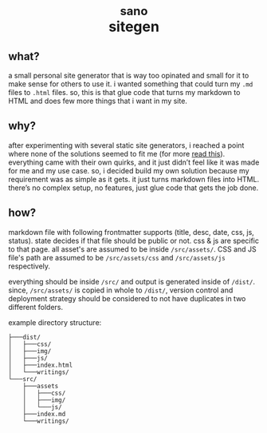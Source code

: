 <div align="center">
  <h1>
    <small>sano</small><br>sitegen
  </h1>
</div>

## what?

a small personal site generator that is way too opinated and small for it to
make sense for others to use it. i wanted something that could turn my `.md`
files to `.html` files. so, this is that glue code that turns my markdown to
HTML and does few more things that i want in my site.

## why?

after experimenting with several static site generators, i reached a point where
none of the solutions seemed to fit me (for more [read this](https://sudanchapagain.com.np/writings/writing-html-is-hard)).
everything came with their own quirks, and it just didn’t feel like it was made
for me and my use case. so, i decided build my own solution because my
requirement was as simple as it gets. it just turns markdown files into HTML.
there’s no complex setup, no features, just glue code that gets the job done.

## how?

markdown file with following frontmatter supports (title, desc, date, css, js,
status). state decides if that file should be public or not. css & js are
specific to that page. all asset's are assumed to be inside `/src/assets/`.
CSS and JS file's path are assumed to be `/src/assets/css` and `/src/assets/js`
respectively.

everything should be inside `/src/` and output is generated inside of `/dist/`.
since, `/src/assets/` is copied in whole to `/dist/`, version control and
deployment strategy should be considered to not have duplicates in two different
folders.

example directory structure:

```
├───dist/
│   ├───css/
│   ├───img/
│   ├───js/
│   ├───index.html
│   └───writings/
└───src/
    ├───assets
    │   ├───css/
    │   ├───img/
    │   └───js/
    ├───index.md
    └───writings/

```
